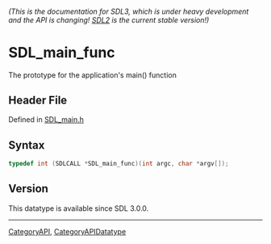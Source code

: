 ###### (This is the documentation for SDL3, which is under heavy development and the API is changing! [SDL2](https://wiki.libsdl.org/SDL2/) is the current stable version!)
# SDL_main_func

The prototype for the application's main() function

## Header File

Defined in [SDL_main.h](https://github.com/libsdl-org/SDL/blob/main/include/SDL3/SDL_main.h)

## Syntax

```c
typedef int (SDLCALL *SDL_main_func)(int argc, char *argv[]);
```

## Version

This datatype is available since SDL 3.0.0.

----
[CategoryAPI](CategoryAPI), [CategoryAPIDatatype](CategoryAPIDatatype)

